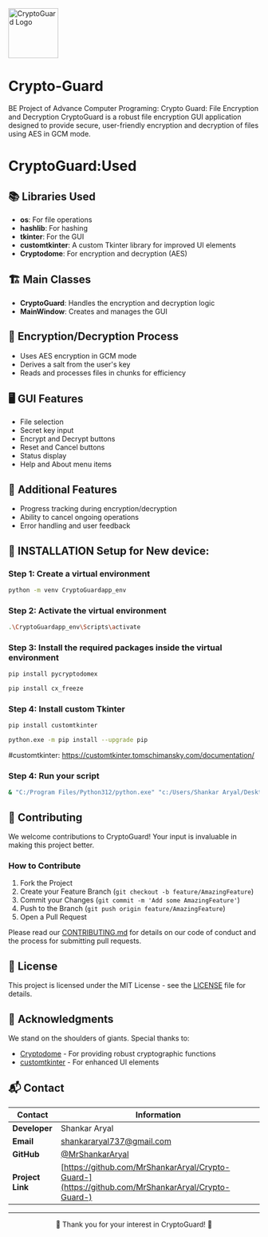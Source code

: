 <img src="assets/icon.ico" alt="CryptoGuard Logo" width="100"/>

# Crypto-Guard

BE Project of Advance Computer Programing: Crypto Guard: File Encryption and Decryption
CryptoGuard is a robust file encryption GUI application designed to provide secure, user-friendly encryption and decryption of files using AES in GCM mode.


# CryptoGuard:Used

## 📚 Libraries Used

- **os**: For file operations
- **hashlib**: For hashing
- **tkinter**: For the GUI
- **customtkinter**: A custom Tkinter library for improved UI elements
- **Cryptodome**: For encryption and decryption (AES)

## 🏗️ Main Classes

- **CryptoGuard**: Handles the encryption and decryption logic
- **MainWindow**: Creates and manages the GUI

## 🔐 Encryption/Decryption Process

- Uses AES encryption in GCM mode
- Derives a salt from the user's key
- Reads and processes files in chunks for efficiency

## 🖥️ GUI Features

- File selection
- Secret key input
- Encrypt and Decrypt buttons
- Reset and Cancel buttons
- Status display
- Help and About menu items

## 🌟 Additional Features

- Progress tracking during encryption/decryption
- Ability to cancel ongoing operations
- Error handling and user feedback


## **📩 INSTALLATION Setup for New device:**

### Step 1: Create a virtual environment

```bash
python -m venv CryptoGuardapp_env
```

### Step 2: Activate the virtual environment
```bash
.\CryptoGuardapp_env\Scripts\activate
```

### Step 3: Install the required packages inside the virtual environment
```bash
pip install pycryptodomex
```
```bash
pip install cx_freeze
```

### Step 4: Install custom Tkinter
```bash
pip install customtkinter
```
```bash
python.exe -m pip install --upgrade pip
```
#customtkinter: https://customtkinter.tomschimansky.com/documentation/

### Step 4: Run your script
```bash
& "C:/Program Files/Python312/python.exe" "c:/Users/Shankar Aryal/Desktop/CryptoGuard/CryptoGuardApp.py"
```

## 🤝 Contributing

We welcome contributions to CryptoGuard! Your input is invaluable in making this project better.

### How to Contribute

1. Fork the Project
2. Create your Feature Branch (`git checkout -b feature/AmazingFeature`)
3. Commit your Changes (`git commit -m 'Add some AmazingFeature'`)
4. Push to the Branch (`git push origin feature/AmazingFeature`)
5. Open a Pull Request

Please read our [CONTRIBUTING.md](CONTRIBUTING.md) for details on our code of conduct and the process for submitting pull requests.

## 📄 License

This project is licensed under the MIT License - see the [LICENSE](LICENSE) file for details.

## 🙏 Acknowledgments

We stand on the shoulders of giants. Special thanks to:

- [Cryptodome](https://www.pycryptodome.org/) - For providing robust cryptographic functions
- [customtkinter](https://github.com/TomSchimansky/CustomTkinter) - For enhanced UI elements

## 📬 Contact

<div align="center">

| Contact | Information |
|---------|-------------|
| **Developer** | Shankar Aryal |
| **Email** | [shankararyal737@gmail.com](mailto:shankararyal737@gmail.com) |
| **GitHub** | [@MrShankarAryal](https://github.com/MrShankarAryal) |
| **Project Link** | [https://github.com/MrShankarAryal/Crypto-Guard-](https://github.com/MrShankarAryal/Crypto-Guard-) |

</div>

---

<div align="center">

💖 Thank you for your interest in CryptoGuard! 💖

</div>
